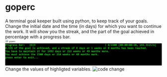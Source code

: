 # goperc
A terminal goal keeper built using python, to keep track of your goals.
Change the initial date and the time (in days) for which you want to continue the work.
It will show you the streak, and the part of the goal achieved in percentage with a progress bar.
![goperc_snap](https://raw.githubusercontent.com/Sh0onya/goperc/main/goperc_snap.JPG)
Change the values of highligted variables.
![code change]("https://raw.githubusercontent.com/Sh0onya/goperc/main/code_change.JPG")
